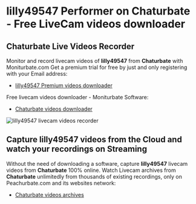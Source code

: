 # lilly49547 Performer on Chaturbate - Free LiveCam videos downloader

## Chaturbate Live Videos Recorder

Monitor and record livecam videos of **lilly49547** from **Chaturbate** with Moniturbate.com
Get a premium trial for free by just and only registering with your Email address:
* [lilly49547 Premium videos downloader](https://moniturbate.com/request-demo-licence-key.html)

Free livecam videos downloader - Moniturbate Software:
* [Chaturbate videos downloader](https://moniturbate.com/moniturbate-download-software.html)

![lilly49547 livecam videos recorder](https://peachurnet.com/templates/moniturbate-software.png)


## Capture lilly49547 videos from the Cloud and watch your recordings on Streaming

Without the need of downloading a software, capture **lilly49547** livecam videos from **Chaturbate** 100% online.
Watch Livecam archives from **Chaturbate** unlimitedly from thousands of existing recordings, only on Peachurbate.com and its websites network:
* [Chaturbate videos archives](https://peachurnet.com/)